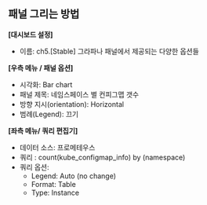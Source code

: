 ## 패널 그리는 방법

**[대시보드 설정]**
* 이름: ch5.[Stable] 그라파나 패널에서 제공되는 다양한 옵션들

**[우측 메뉴 / 패널 옵션]**
* 시각화: Bar chart
* 패널 제목: 네임스페이스 별 컨피그맵 갯수
* 방향 지시(orientation): Horizontal
* 범례(Legend): 끄기 

**[좌측 메뉴/ 쿼리 편집기]**
* 데이터 소스: 프로메테우스
* 쿼리 : count(kube_configmap_info) by (namespace) 
* 쿼리 옵션:
  - Legend: Auto (no change)
  - Format: Table
  - Type: Instance 
